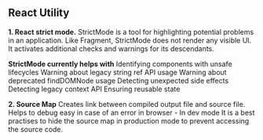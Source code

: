 ## React Utility

**1. React strict mode.**
StrictMode is a tool for highlighting potential problems in an application. Like Fragment, StrictMode does not render any visible UI. It activates additional checks and warnings for its descendants.

**StrictMode currently helps with**
Identifying components with unsafe lifecycles
Warning about legacy string ref API usage
Warning about deprecated findDOMNode usage
Detecting unexpected side effects
Detecting legacy context API
Ensuring reusable state

**2. Source Map**
Creates link between compiled output file and source file.
Helps to debug easy in case of an error in browser - In dev mode
It is a best practises to hide the source map in production mode to prevent accessing the source code.
